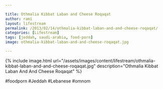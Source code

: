 ```yaml
---

title: Othmalia Kibbat Laban and Cheese Roqaqat
author: rami
layout: lifestream 
permalink: /2013/02/14/othmalia-kibbat-laban-and-and-cheese-roqaqat/
categories: [Lifestream]
tags: [jeddah, saudi-arabia, food-porn] 
image: othmalia-kibbat-laban-and-and-cheese-roqaqat.jpg

---
```


{% include image.html url="/assets/images/content/lifestream/othmalia-kibbat-laban-and-and-cheese-roqaqat.jpg" description="Othmalia Kibbat Laban And And Cheese Roqaqat" %}

#foodporn #Jeddah #Lebanese #omnom
